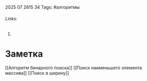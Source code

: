 2025 07 2815 34
Tags: #алгоритмы 
###### Links: 
1) 
# Заметка
[[Алгоритм бинарного поиска]]
[[Поиск наименьшего элемента массива]]
[[Поиск в ширину]]